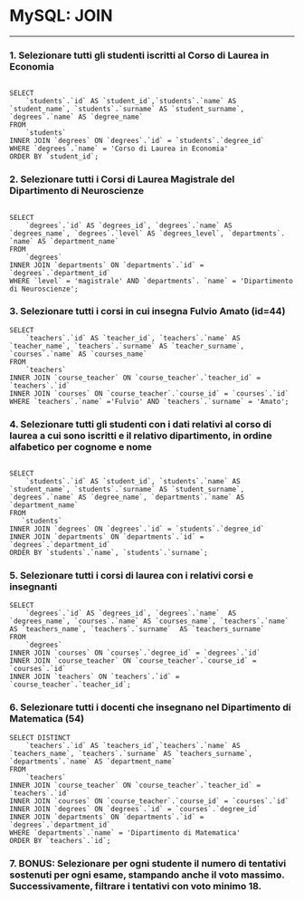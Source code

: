 # MySQL: JOIN

---

### 1. Selezionare tutti gli studenti iscritti al Corso di Laurea in Economia

```

SELECT 
    `students`.`id` AS `student_id`,`students`.`name` AS `student_name`, `students`.`surname` AS `student_surname`, `degrees`.`name` AS `degree_name`
FROM
    `students`
INNER JOIN `degrees` ON `degrees`.`id` = `students`.`degree_id`
WHERE `degrees`.`name` = 'Corso di Laurea in Economia'
ORDER BY `student_id`;

```

### 2. Selezionare tutti i Corsi di Laurea Magistrale del Dipartimento di Neuroscienze

```

SELECT 
    `degrees`.`id` AS `degrees_id`, `degrees`.`name` AS `degrees_name`, `degrees`.`level` AS `degrees_level`, `departments`. `name` AS `department_name`
FROM
    `degrees`
INNER JOIN `departments` ON `departments`.`id` = `degrees`.`department_id`
WHERE `level` = 'magistrale' AND `departments`. `name` = 'Dipartimento di Neuroscienze';

```

### 3. Selezionare tutti i corsi in cui insegna Fulvio Amato (id=44)

```
SELECT 
    `teachers`.`id` AS `teacher_id`, `teachers`.`name` AS `teacher_name`, `teachers`.`surname` AS `teacher_surname`, `courses`.`name` AS `courses_name`
FROM
    `teachers`
INNER JOIN `course_teacher` ON `course_teacher`.`teacher_id` = `teachers`.`id`
INNER JOIN `courses` ON `course_teacher`.`course_id` = `courses`.`id`
WHERE `teachers`.`name` ='Fulvio' AND `teachers`.`surname` = 'Amato';

```

### 4. Selezionare tutti gli studenti con i dati relativi al corso di laurea a cui sono iscritti e il relativo dipartimento, in ordine alfabetico per cognome e nome

```

SELECT 
    `students`.`id` AS `student_id`, `students`.`name` AS `student_name`, `students`.`surname` AS `student_surname`, `degrees`.`name` AS `degree_name`, `departments`.`name` AS `department_name`
FROM
   `students`
INNER JOIN `degrees` ON `degrees`.`id` = `students`.`degree_id` 
INNER JOIN `departments` ON `departments`.`id` = `degrees`.`department_id`
ORDER BY `students`.`name`, `students`.`surname`;

```

### 5. Selezionare tutti i corsi di laurea con i relativi corsi e insegnanti

```
SELECT 
    `degrees`.`id` AS `degrees_id`, `degrees`.`name`  AS `degrees_name`, `courses`.`name` AS `courses_name`, `teachers`.`name` AS `teachers_name`, `teachers`.`surname`  AS `teachers_surname`
FROM
    `degrees`
INNER JOIN `courses` ON `courses`.`degree_id` = `degrees`.`id`
INNER JOIN `course_teacher` ON `course_teacher`.`course_id` = `courses`.`id`
INNER JOIN `teachers` ON `teachers`.`id` = `course_teacher`.`teacher_id`;

```

### 6. Selezionare tutti i docenti che insegnano nel Dipartimento di Matematica (54)

```
SELECT DISTINCT
    `teachers`.`id` AS `teachers_id`,`teachers`.`name` AS `teachers_name`, `teachers`.`surname` AS `teachers_surname`, `departments`.`name` AS `department_name`
FROM
    `teachers`
INNER JOIN `course_teacher` ON `course_teacher`.`teacher_id` = `teachers`.`id`
INNER JOIN `courses` ON `course_teacher`.`course_id` = `courses`.`id`
INNER JOIN `degrees` ON `degrees`.`id` = `courses`.`degree_id`
INNER JOIN `departments` ON `departments`.`id` = `degrees`.`department_id`
WHERE `departments`.`name` = 'Dipartimento di Matematica'
ORDER BY `teachers`.`id`;

```

### 7. BONUS: Selezionare per ogni studente il numero di tentativi sostenuti per ogni esame, stampando anche il voto massimo. Successivamente, filtrare i tentativi con voto minimo 18.

```

```
